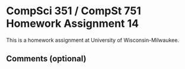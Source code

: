 # CompSci 351 / CompSt 751 Homework Assignment 14

This is a homework assignment at University of Wisconsin-Milwaukee.

## Comments (optional)
